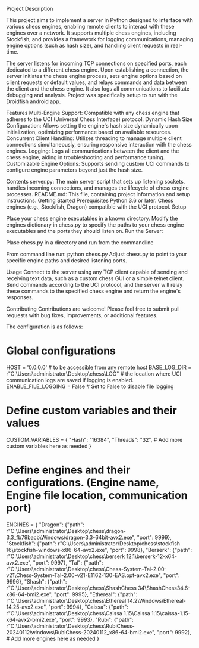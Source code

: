 Project Description

This project aims to implement a server in Python designed to interface with various chess engines, enabling remote clients to interact with these engines over a network. It supports multiple chess engines, including Stockfish, and provides a framework for logging communications, managing engine options (such as hash size), and handling client requests in real-time.

The server listens for incoming TCP connections on specified ports, each dedicated to a different chess engine. Upon establishing a connection, the server initiates the chess engine process, sets engine options based on client requests or default values, and relays commands and data between the client and the chess engine. It also logs all communications to facilitate debugging and analysis. Project was specifically setup to run with the Droidfish android app.

Features
Multi-Engine Support: Compatible with any chess engine that adheres to the UCI (Universal Chess Interface) protocol.
Dynamic Hash Size Configuration: Allows setting the engine's hash size dynamically upon initialization, optimizing performance based on available resources.
Concurrent Client Handling: Utilizes threading to manage multiple client connections simultaneously, ensuring responsive interaction with the chess engines.
Logging: Logs all communications between the client and the chess engine, aiding in troubleshooting and performance tuning.
Customizable Engine Options: Supports sending custom UCI commands to configure engine parameters beyond just the hash size.

Contents
server.py: The main server script that sets up listening sockets, handles incoming connections, and manages the lifecycle of chess engine processes.
README.md: This file, containing project information and setup instructions.
Getting Started
Prerequisites
Python 3.6 or later.
Chess engines (e.g., Stockfish, Dragon) compatible with the UCI protocol.
Setup

Place your chess engine executables in a known directory.
Modify the engines dictionary in chess.py to specify the paths to your chess engine executables and the ports they should listen on.
Run the Server:

Plase chess.py in a directory and run from the commandline 

From command line run:
python chess.py
Adjust chess.py to point to your specific engine paths and desired listening ports.

Usage
Connect to the server using any TCP client capable of sending and receiving text data, such as a custom chess GUI or a simple telnet client. Send commands according to the UCI protocol, and the server will relay these commands to the specified chess engine and return the engine's responses.

Contributing
Contributions are welcome! Please feel free to submit pull requests with bug fixes, improvements, or additional features.


The configuration is as follows:

# Global configurations
HOST = '0.0.0.0' # to be accessible from any remote host
BASE_LOG_DIR = r"C:\Users\administrator\Desktop\chess\LOG" # the location where UCI communication logs are saved if logging is enabled.
ENABLE_FILE_LOGGING = False  # Set to False to disable file logging

# Define custom variables and their values
CUSTOM_VARIABLES = {
    "Hash": "16384",
    "Threads": "32",
    # Add more custom variables here as needed
}

# Define engines and their configurations. (Engine name, Engine file location, communication port)
ENGINES = {
        "Dragon": {"path": r"C:\Users\administrator\Desktop\chess\dragon-3.3_fb79bacb\Windows\dragon-3.3-64bit-avx2.exe", "port": 9999},
        "Stockfish": {"path": r"C:\Users\administrator\Desktop\chess\stockfish 16\stockfish-windows-x86-64-avx2.exe", "port": 9998},
        "Berserk": {"path": r"C:\Users\administrator\Desktop\chess\berserk 12.1\berserk-12-x64-avx2.exe", "port": 9997},
        "Tal": {"path": r"C:\Users\administrator\Desktop\chess\Chess-System-Tal-2.00-v21\Chess-System-Tal-2.00-v21-E1162-130-EAS.opt-avx2.exe", "port": 9996},
        "Shash": {"path": r"C:\Users\administrator\Desktop\chess\ShashChess 34\ShashChess34.6-x86-64-bmi2.exe", "port": 9995},
        "Ethereal": {"path": r"C:\Users\administrator\Desktop\chess\Ethereal 14.2\Windows\Ethereal-14.25-avx2.exe", "port": 9994},
        "Caissa": {"path": r"C:\Users\administrator\Desktop\chess\Caissa 1.15\Caissa 1.15\caissa-1.15-x64-avx2-bmi2.exe", "port": 9993},
        "Rubi": {"path": r"C:\Users\administrator\Desktop\chess\RubiChess-20240112\windows\RubiChess-20240112_x86-64-bmi2.exe", "port": 9992},
    # Add more engines here as needed
}

